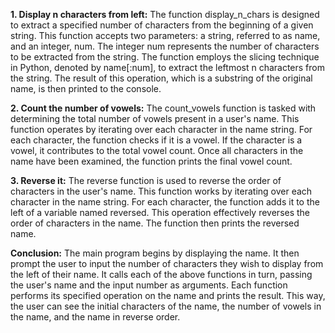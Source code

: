 **1. Display n characters from left:** The function display\_n\_chars is
designed to extract a specified number of characters from the beginning
of a given string. This function accepts two parameters: a string,
referred to as name, and an integer, num. The integer num represents the
number of characters to be extracted from the string. The function
employs the slicing technique in Python, denoted by name\[:num\], to
extract the leftmost n characters from the string. The result of this
operation, which is a substring of the original name, is then printed to
the console.

**2. Count the number of vowels:** The count\_vowels function is tasked
with determining the total number of vowels present in a user's name.
This function operates by iterating over each character in the name
string. For each character, the function checks if it is a vowel. If the
character is a vowel, it contributes to the total vowel count. Once all
characters in the name have been examined, the function prints the final
vowel count.

**3. Reverse it:** The reverse function is used to reverse the order of
characters in the user's name. This function works by iterating over
each character in the name string. For each character, the function adds
it to the left of a variable named reversed. This operation effectively
reverses the order of characters in the name. The function then prints
the reversed name.

**Conclusion:** The main program begins by displaying the name. It then
prompt the user to input the number of characters they wish to display
from the left of their name. It calls each of the above functions in
turn, passing the user's name and the input number as arguments. Each
function performs its specified operation on the name and prints the
result. This way, the user can see the initial characters of the name,
the number of vowels in the name, and the name in reverse order.
